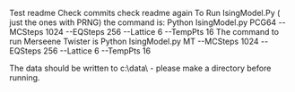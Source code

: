 Test readme
Check commits
check readme again
To Run IsingModel.Py ( just the ones with PRNG) the command is:
Python IsingModel.py PCG64 --MCSteps 1024 --EQSteps 256 --Lattice 6 --TempPts 16
The command to run Merseene Twister is
Python IsingModel.py MT --MCSteps 1024 --EQSteps 256 --Lattice 6 --TempPts 16

The data should be written to c:\\data\\  - please make a directory before running. 

